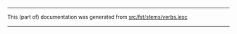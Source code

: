 

* * *

<small>This (part of) documentation was generated from [src/fst/stems/verbs.lexc](https://github.com/giellalt/lang-kmr/blob/main/src/fst/stems/verbs.lexc)</small>

---

